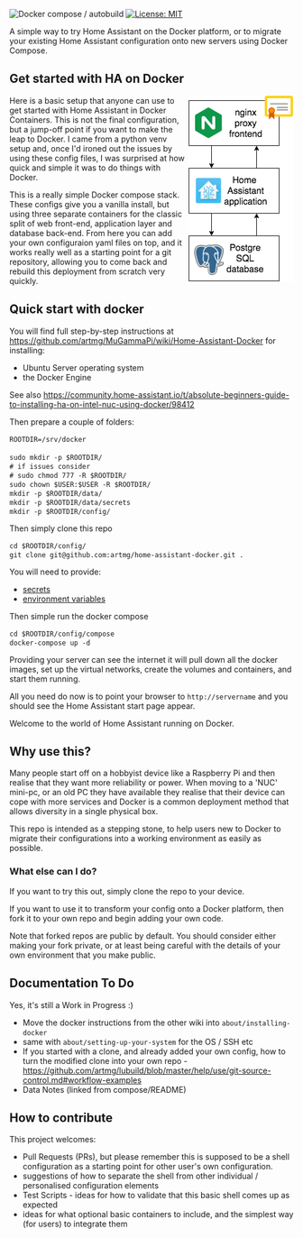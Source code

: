 ![Docker compose / autobuild](https://img.shields.io/badge/docker%20compose-autobuild-green)
[![License: MIT](https://img.shields.io/badge/License-MIT-yellow.svg)](https://opensource.org/licenses/MIT)

A simple way to try Home Assistant on the Docker platform, or to migrate your existing Home Assistant configuration onto new servers using Docker Compose.

## Get started with HA on Docker

<img align="right" src="about/basic-diagram.png">

Here is a basic setup that anyone can use to 
get started with Home Assistant in Docker Containers. 
This is not the final configuration, but a jump-off point 
if you want to make the leap to Docker. 
I came from a python venv setup and, 
once I'd ironed out the issues by using these config files, 
I was surprised at how quick and simple it was to do things with Docker. 

This is a really simple Docker compose stack. 
These configs give you a vanilla install, 
but using three separate containers for the classic split 
of web front-end, application layer and database back-end.
From here you can add your own configuraion yaml files on top,
and it works really well as a starting point for a git repository, 
allowing you to come back and rebuild this deployment from scratch very quickly.


## Quick start with docker

You will find full step-by-step instructions at 
https://github.com/artmg/MuGammaPi/wiki/Home-Assistant-Docker for installing:

* Ubuntu Server operating system
* the Docker Engine

See also https://community.home-assistant.io/t/absolute-beginners-guide-to-installing-ha-on-intel-nuc-using-docker/98412

Then prepare a couple of folders:

```
ROOTDIR=/srv/docker

sudo mkdir -p $ROOTDIR/
# if issues consider 
# sudo chmod 777 -R $ROOTDIR/
sudo chown $USER:$USER -R $ROOTDIR/
mkdir -p $ROOTDIR/data/
mkdir -p $ROOTDIR/data/secrets
mkdir -p $ROOTDIR/config/
```


Then simply clone this repo

```
cd $ROOTDIR/config/
git clone git@github.com:artmg/home-assistant-docker.git .
```

You will need to provide:

* [secrets](hass/README.htm)
* [environment variables](compose/README.htm)

Then simple run the docker compose

```
cd $ROOTDIR/config/compose
docker-compose up -d
```

Providing your server can see the internet it will 
pull down all the docker images, set up the virtual networks, 
create the volumes and containers, and start them running. 

All you need do now is to point your browser to  `http://servername`
and you should see the Home Assistant start page appear.

Welcome to the world of Home Assistant running on Docker.


## Why use this?

Many people start off on a hobbyist device like a Raspberry Pi 
and then realise that they want more reliability or power. 
When moving to a 'NUC' mini-pc, or an old PC they have available 
they realise that their device can cope with more services 
and Docker is a common deployment method that allows diversity 
in a single physical box. 

This repo is intended as a stepping stone, to help users 
new to Docker to migrate their configurations into a working 
environment as easily as possible. 

### What else can I do?

If you want to try this out, simply clone the repo to your device. 

If you want to use it to transform your config onto a Docker platform, then fork it to your own repo and begin adding your own code. 

Note that forked repos are public by default. You should consider either making your fork private, or at least being careful with the details of your own environment that you make public.

## Documentation To Do

Yes, it's still a Work in Progress :)

* Move the docker instructions from the other wiki into `about/installing-docker`
* same with `about/setting-up-your-system` for the OS / SSH etc
* If you started with a clone, and already added your own config, how to turn the modified clone into your own repo - https://github.com/artmg/lubuild/blob/master/help/use/git-source-control.md#workflow-examples
* Data Notes (linked from compose/README)


## How to contribute

This project welcomes:

* Pull Requests (PRs), but please remember this is supposed to be a shell configuration as a starting point for other user's own configuration.
* suggestions of how to separate the shell from other individual / personalised configuration elements
* Test Scripts - ideas for how to validate that this basic shell comes up as expected
* ideas for what optional basic containers to include, and the simplest way (for users) to integrate them

